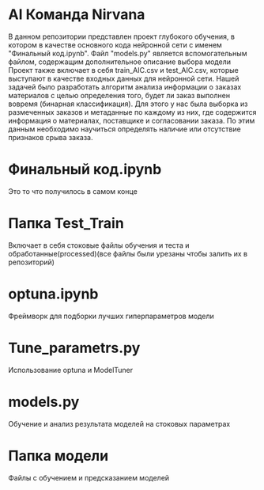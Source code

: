 # AI Команда Nirvana
В данном репозитории представлен проект глубокого обучения, в котором в качестве основного кода нейронной сети с именем "Финальный код.ipynb". 
Файл "models.py" является вспомогательным файлом, содержащим дополнительное описание выбора модели  
Проект также включает в себя train_AIC.csv и test_AIC.csv, которые выступают в качестве входных данных для нейронной сети.
Нашей задачей было разработать алгоритм анализа информации о заказах материалов с целью определения того, будет ли заказ выполнен вовремя (бинарная классификация). 
Для этого у нас была выборка из размеченных заказов и метаданные по каждому из них, где содержится информация о материалах, поставщике и согласовании заказа. 
По этим данным необходимо научиться определять наличие или отсутствие признаков срыва заказа.

# Финальный код.ipynb
Это то что получилось в самом конце 

# Папка Test_Train
Включает в себя стоковые файлы обучения и теста и обработанные(processed)(все файлы были урезаны чтобы залить их в репозиторий)

# optuna.ipynb
Фреймворк для подборки лучших гиперпараметров модели 

# Tune_parametrs.py
Использование optuna и ModelTuner 

# models.py
Обучение и анализ результата моделей на стоковых параметрах 

# Папка модели
Файлы с обучением и предсказанием моделей 


